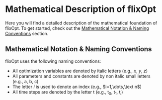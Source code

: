 # Mathematical Description of flixOpt

Here you will find a detailed description of the mathematical foundation of flixOpt.
To get started, check out the [Mathematical Notation & Naming Conventions](math.md#mathematical-notation--naming-conventions) section.

## Mathematical Notation & Naming Conventions

flixOpt uses the following naming conventions:

- All optimization variables are denoted by italic letters (e.g., $x$, $y$, $z$)
- All parameters and constants are denoted by non italic small letters (e.g., $\text{a}$, $\text{b}$, $\text{c}$)
- The letter $i$ is used to denote an index (e.g., $i=1,\dots,\text n$)
- All time steps are denoted by the letter $\text{t}$ (e.g., $\text{t}_0$, $\text{t}_1$, $\text{t}_i$)

